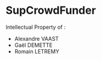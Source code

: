 SupCrowdFunder
==============

Intellectual Property of :
* Alexandre VAAST
* Gaël DEMETTE
* Romain LETREMY
